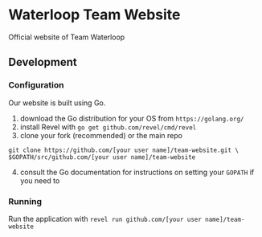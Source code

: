 # Waterloop Team Website
Official website of Team Waterloop

## Development

### Configuration
Our website is built using Go.
1. download the Go distribution for your OS from `https://golang.org/`
2. install Revel with `go get github.com/revel/cmd/revel`
3. clone your fork (recommended) or the main repo

```
git clone https://github.com/[your user name]/team-website.git \
$GOPATH/src/github.com/[your user name]/team-website
```

4. consult the Go documentation for instructions on setting your `GOPATH` if you need to

### Running
Run the application with `revel run github.com/[your user name]/team-website`
